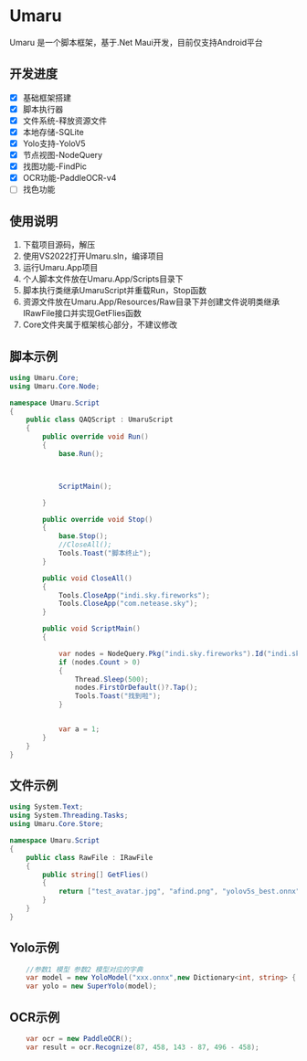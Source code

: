# Umaru
Umaru 是一个脚本框架，基于.Net Maui开发，目前仅支持Android平台
## 开发进度
- [x] 基础框架搭建
- [x] 脚本执行器
- [x] 文件系统-释放资源文件
- [x] 本地存储-SQLite
- [x] Yolo支持-YoloV5
- [x] 节点视图-NodeQuery
- [x] 找图功能-FindPic
- [x] OCR功能-PaddleOCR-v4
- [ ] 找色功能
## 使用说明
1. 下载项目源码，解压
2. 使用VS2022打开Umaru.sln，编译项目
3. 运行Umaru.App项目
4. 个人脚本文件放在Umaru.App/Scripts目录下
5. 脚本执行类继承UmaruScript并重载Run，Stop函数
6. 资源文件放在Umaru.App/Resources/Raw目录下并创建文件说明类继承IRawFile接口并实现GetFlies函数
7. Core文件夹属于框架核心部分，不建议修改
## 脚本示例
```csharp
using Umaru.Core;
using Umaru.Core.Node;

namespace Umaru.Script
{
	public class QAQScript : UmaruScript
	{
		public override void Run()
		{
			base.Run();



			ScriptMain();

		}

		public override void Stop()
		{
			base.Stop();
			//CloseAll();
			Tools.Toast("脚本终止");
		}

		public void CloseAll()
		{
			Tools.CloseApp("indi.sky.fireworks");
			Tools.CloseApp("com.netease.sky");
		}

		public void ScriptMain()
		{

			var nodes = NodeQuery.Pkg("indi.sky.fireworks").Id("indi.sky.fireworks:id/hot_frame").ToList();
			if (nodes.Count > 0)
			{
				Thread.Sleep(500);
				nodes.FirstOrDefault()?.Tap();
				Tools.Toast("找到啦");
			}


			var a = 1;
		}
	}
}
```

## 文件示例
```csharp
using System.Text;
using System.Threading.Tasks;
using Umaru.Core.Store;

namespace Umaru.Script
{
    public class RawFile : IRawFile
    {
        public string[] GetFlies()
        {
            return ["test_avatar.jpg", "afind.png", "yolov5s_best.onnx", "ggvb.jpg", "20240429195311.jpg"];
        }
    }
}
```

## Yolo示例
```csharp
	//参数1 模型 参数2 模型对应的字典
    var model = new YoloModel("xxx.onnx",new Dictionary<int, string> { });
    var yolo = new SuperYolo(model);
```

## OCR示例
```csharp
	var ocr = new PaddleOCR();
	var result = ocr.Recognize(87, 458, 143 - 87, 496 - 458);
```